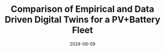 ---
title: "Comparison of Empirical and Data Driven Digital Twins for a PV+Battery Fleet"
collection: publications
category: manuscripts
authors: 'B. Pierce, R. Wieser, T. Ciardi, A. Yao, et al.'
author_highlight: ['T. Ciardi']
date: 2024-06-09
venue: '2024 IEEE 52nd Photovoltaic Specialist Conference (PVSC)'
paperurl: 'https://ieeexplore.ieee.org/abstract/document/10749422'
---